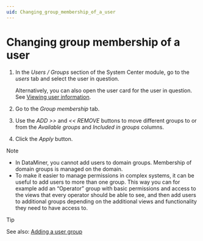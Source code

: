 ```yaml
---
uid: Changing_group_membership_of_a_user
---
```


# Changing group membership of a user

1. In the *Users / Groups* section of the System Center module, go to the *users* tab and select the user in question.

   Alternatively, you can also open the user card for the user in question. See [Viewing user information](xref:Viewing_user_information).

1. Go to the *Group membership* tab.

1. Use the *ADD \>\>* and *\<\< REMOVE* buttons to move different groups to or from the *Available groups* and *Included in groups* columns.

1. Click the *Apply* button.

> [!NOTE]
>
> - In DataMiner, you cannot add users to domain groups. Membership of domain groups is managed on the domain.
> - To make it easier to manage permissions in complex systems, it can be useful to add users to more than one group. This way you can for example add an “Operator” group with basic permissions and access to the views that every operator should be able to see, and then add users to additional groups depending on the additional views and functionality they need to have access to.

> [!TIP]
> See also: [Adding a user group](xref:Adding_a_user_group)
